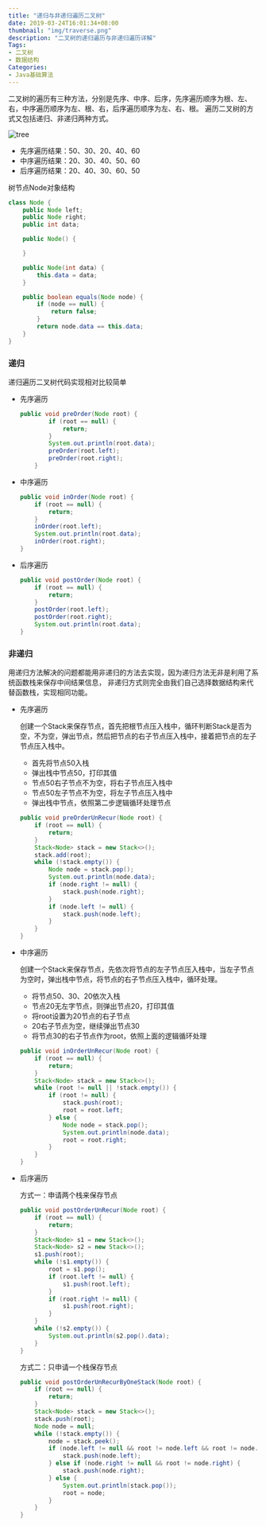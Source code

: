 ```yaml
---
title: "递归与非递归遍历二叉树"
date: 2019-03-24T16:01:34+08:00
thumbnail: "img/traverse.png"
description: "二叉树的递归遍历与非递归遍历详解"
Tags:
- 二叉树
- 数据结构
Categories:
- Java基础算法
---
```


二叉树的遍历有三种方法，分别是先序、中序、后序，先序遍历顺序为根、左、右，中序遍历顺序为左、根、右，后序遍历顺序为左、右、根。
遍历二叉树的方式又包括递归、非递归两种方式。

![tree](/blog/tree_traverse/tree.png)

- 先序遍历结果：50、30、20、40、60
- 中序遍历结果：20、30、40、50、60
- 后序遍历结果：20、40、30、60、50

树节点Node对象结构

```Java
class Node {
    public Node left;
    public Node right;
    public int data;

    public Node() {

    }

    public Node(int data) {
        this.data = data;
    }

    public boolean equals(Node node) {
        if (node == null) {
            return false;
        }
        return node.data == this.data;
    }
}
```

### 递归

递归遍历二叉树代码实现相对比较简单

- 先序遍历

    ```Java
    public void preOrder(Node root) {
            if (root == null) {
                return;
            }
            System.out.println(root.data);
            preOrder(root.left);
            preOrder(root.right);
        }
    ```

- 中序遍历

    ```Java
    public void inOrder(Node root) {
        if (root == null) {
            return;
        }
        inOrder(root.left);
        System.out.println(root.data);
        inOrder(root.right);
    }
    ```
    
- 后序遍历

    ```Java
    public void postOrder(Node root) {
        if (root == null) {
            return;
        }
        postOrder(root.left);
        postOrder(root.right);
        System.out.println(root.data);
    }
    ```
    
### 非递归
用递归方法解决的问题都能用非递归的方法去实现，因为递归方法无非是利用了系统函数栈来保存中间结果信息，
非递归方式则完全由我们自己选择数据结构来代替函数栈，实现相同功能。

- 先序遍历

    创建一个Stack来保存节点，首先把根节点压入栈中，循环判断Stack是否为空，不为空，弹出节点，然后把节点的右子节点压入栈中，接着把节点的左子节点压入栈中。
    
    - 首先将节点50入栈
    - 弹出栈中节点50，打印其值
    - 节点50右子节点不为空，将右子节点压入栈中
    - 节点50左子节点不为空，将左子节点压入栈中
    - 弹出栈中节点，依照第二步逻辑循环处理节点
    
    ```Java
    public void preOrderUnRecur(Node root) {
        if (root == null) {
            return;
        }
        Stack<Node> stack = new Stack<>();
        stack.add(root);
        while (!stack.empty()) {
            Node node = stack.pop();
            System.out.println(node.data);
            if (node.right != null) {
                stack.push(node.right);
            }
            if (node.left != null) {
                stack.push(node.left);
            }
        }
    }
    ```
    
- 中序遍历

    创建一个Stack来保存节点，先依次将节点的左子节点压入栈中，当左子节点为空时，弹出栈中节点，将节点的右子节点压入栈中，循环处理。
    - 将节点50、30、20依次入栈
    - 节点20无左字节点，则弹出节点20，打印其值
    - 将root设置为20节点的右子节点
    - 20右子节点为空，继续弹出节点30
    - 将节点30的右子节点作为root，依照上面的逻辑循环处理
    
    ```Java
    public void inOrderUnRecur(Node root) {
        if (root == null) {
            return;
        }
        Stack<Node> stack = new Stack<>();
        while (root != null || !stack.empty()) {
            if (root != null) {
                stack.push(root);
                root = root.left;
            } else {
                Node node = stack.pop();
                System.out.println(node.data);
                root = root.right;
            }
        }
    }
    ```
    
- 后序遍历

    方式一：申请两个栈来保存节点
    
    ```Java
    public void postOrderUnRecur(Node root) {
        if (root == null) {
            return;
        }
        Stack<Node> s1 = new Stack<>();
        Stack<Node> s2 = new Stack<>();
        s1.push(root);
        while (!s1.empty()) {
            root = s1.pop();
            if (root.left != null) {
                s1.push(root.left);
            }
            if (root.right != null) {
                s1.push(root.right);
            }
        }
        while (!s2.empty()) {
            System.out.println(s2.pop().data);
        }
    }
    ```
    
    方式二：只申请一个栈保存节点
    
    ```Java
    public void postOrderUnRecurByOneStack(Node root) {
        if (root == null) {
            return;
        }
        Stack<Node> stack = new Stack<>();
        stack.push(root);
        Node node = null;
        while (!stack.empty()) {
            node = stack.peek();
            if (node.left != null && root != node.left && root != node.right) {
                stack.push(node.left);
            } else if (node.right != null && root != node.right) {
                stack.push(node.right);
            } else {
                System.out.println(stack.pop());
                root = node;
            }
        }
    }
    ```